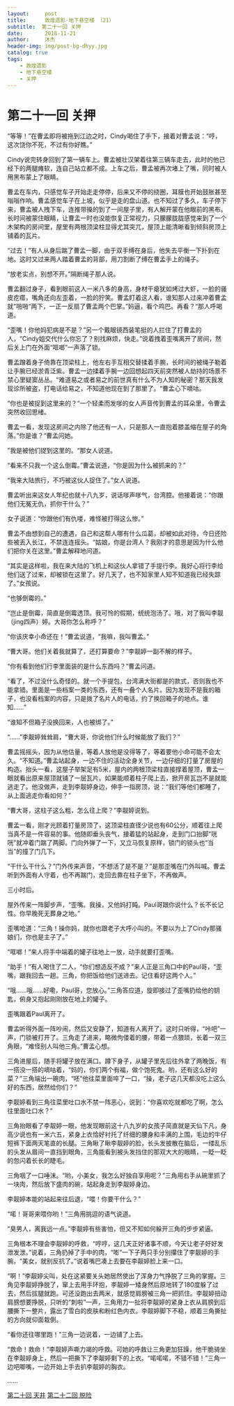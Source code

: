 ```yaml
---
layout:     post
title:      敦煌遗影·地下悬空楼 （21）
subtitle:  第二十一回 关押
date:       2018-11-21
author:     沐杰
header-img: img/post-bg-dhyy.jpg
catalog: true
tags:
    - 敦煌遗影
    - 地下悬空楼
    - 关押
---
```

# 第二十一回 关押

“等等！”在曹孟即将被拖到江边之时，Cindy喝住了手下，接着对曹孟说：“哼，这次饶你不死，不过有你好瞧。”

Cindy说完转身回到了第一辆车上。曹孟被壮汉架着往第三辆车走去，此时的他已经下的两腿瘫软，连自己站立都不成。上车之后，曹孟被再次堵上了嘴，同时被人用黑布蒙上了眼睛。

曹孟在车内，只感觉车子开始走走停停，后来又不停的绕圈，耳膜也开始鼓胀甚至嗡嗡作响。曹孟感觉车子在上坡，似乎是走的盘山道。也不知过了多久，车子停下来，曹孟被人拽下车，连推带搡的到了一间屋子里，有人解开蒙在他眼前的黑布。长时间被蒙住眼睛，让曹孟一时也没能恢复正常视力，只朦朦胧胧感觉来到了一个木架构的房间里，屋里有两根顶梁柱显得尤其突兀，屋顶上能清晰看到倾斜房顶上铺着的瓦片。

“过去！”有人从身后踹了曹孟一脚，由于双手缚在身后，他失去平衡一下扑到在地。这时又过来两人踏着曹孟的背部，用刀割断了缚在曹孟手上的绳子。

“放老实点，别想不开。”隔断绳子那人说。

曹孟翻过身子，看到眼前这人一米八多的身高，身材干瘪犹如烤过大虾，一脸的骚皮疙瘩，嘴角还向左歪着，一脸的狞笑。曹孟盯着这人看，谁知那人过来冲着曹孟就”啪啪“两下，一正一反扇了曹孟两个巴掌。”妈逼，看个鸡巴。再看？“那人呼喝道。

“歪嘴！你他妈犯病是不是？”另一个戴眼镜西装笔挺的人拦住了打曹孟的人，“Cindy姐交代什么你忘了？别找麻烦，快走。”说着拽着歪嘴离开了房间，然后关上门在外面“哐啷”一声落了锁。

曹孟蹭着身子倚靠在顶梁柱上，他左右手互相交替揉着手腕，长时间的被绳子勒着让手腕已经淤青泛紫。曹孟一边揉着手腕一边回想起四天前突然被人劫持的场景不禁心里疑窦丛丛。“难道易之或者易之的前世真有什么不为人知的秘密？那天我发现诊所被盗，打电话给易之，不知道他现在到了那里了。“曹孟心下嘀咕。

”你也是被捉到这里来的？“一个轻柔而发嗲的女人声音传到曹孟的耳朵里，令曹孟突然收回思绪。

曹孟一看，发现这房间之内除了他还有一人，只是那人一直抱着膝盖缩在屋子的角落。”你是谁？“曹孟问她。

”我是被他们捉到这里的。“那女人说道。

“看来不只我一个这么倒霉。”曹孟说道，“你是因为什么被抓来的？”

“我来大陆旅行，不巧被这伙人捉住了。”女人说道。

曹孟听出来这女人年纪也就十八九岁，说话嗲声嗲气，台湾腔。他接着说：“你跟他们无冤无仇，抓你干什么？”

女子说道：“你跟他们有仇喽，难怪被打得这么惨。”

曹孟不由想到自己的遭遇，自己和这帮人哪有什么瓜葛，却被如此对待，今日还险些被丢入长江，不禁连连摇头。“姑娘，你是台湾人？我刚才的意思是因为什么他们把你关在这里。”曹孟解释地问道。

“其实是这样啦，我在来大陆的飞机上和这伙人拿错了手提行李。我好心将行李给他们送了过来，却被锁在这里了。好几天了，也不知家里人知不知道我已经失踪了。”女孩说。

“也够倒霉的。”

“岂止是倒霉，简直是倒霉透顶。我可怜的假期，统统泡汤了。哦，对了我叫李靓（jing四声）婷。大哥你怎么称呼？”

“你该庆幸小命还在！”曹孟说道，“我嘛，我叫曹孟。”

“曹大哥。他们关着我就算了，还打算要命？”李靓婷一副不解的样子。

“你有看到他们行李里面装的是什么东西吗？”曹孟问道。

“看了，不过没什么奇怪的。就一个手提包，台湾满大街都是的款式，否则我也不能拿错。里面是一些档案一类的东西，还有一叠个人名片。因为发现不是我的箱子，也没看档案的内容，只是拨了名片人的电话，约了换回箱子的地点。谁知……”

“谁知不但箱子没换回来，人也被绑了。”

“……”李靓婷耸耸肩，“曹大哥，你说他们什么时候能放了我们？”

曹孟摇摇头，因为从他估量，等着人放他是没得等了，等着要他小命可能不会太久。“不知道。”曹孟站起身，一边不住的活动全身关节，一边仔细的打量了房屋的构造。抬头一看，这屋子举架足有5米，屋内的两根顶梁柱直接撑着屋顶，曹孟一眼就看出原来屋顶就铺了一层瓦片。如果能顺着柱子爬上去，掀开房瓦岂不是就能逃走了。他没做声，走到李靓婷身边，伸手一指房顶，说：“我们等他们都睡了，从上面逃走你看如何？”

“曹大哥，这柱子这么粗，怎么往上爬？”李靓婷说到。

曹孟一看，刚才光顾着打量房顶了，这顶梁柱直径少说也有60公分，顺着往上爬当真不是一件容易的事。他随即垂头丧气，接着猛的站起身，走到门口抬脚“咣咣”就冲着门踹了两脚。门向外弹了一下，又立马恢复原样，锁门的锁头也“当当”的撞了门几下。

“干什么干什么？”门外传来声音，“不想活了是不是？”是那歪嘴在门外叫喊。曹孟听到外面有人守着，也不再踹门，走回去靠在柱子坐下，不再做声。

三小时后。

屋外传来一阵脚步声，“歪嘴。我操，又他妈打盹。Paul哥跟你说什么？长不长记性。你早晚死无葬身之地。”

歪嘴呛道：“三角！操你妈，就你也跟老子大呼小叫的。不要以为上了Cindy那骚娘们，你也是主子了。”

“哐啷！”来人将手中端着的罐子往地上一放，动手就要打歪嘴。

“助手！”有人喝住了二人，“你们想造反不成？”来人正是三角口中的Paul哥，“歪嘴，跟我回去一趟。三角，你把饭给他们送进去。记住看好这两个人。”

“哦……哦……好嘞，Paul哥，您放心。”三角答应道，旋即接过了歪嘴扔给他的钥匙，俯身又抱起刚刚放在地上的罐子。

歪嘴跟着Paul离开了。

曹孟听得外面一阵吵闹，然后又安静了，知道有人离开了。这时只听得，“咔吧”一声，门锁被打开了。三角走了进来，略微佝偻着的腰，带着一点猥琐，长着一双三角眼，“难怪别人叫他三角。”曹孟心想。

三角进屋后，随手将罐子放在满口。蹲下身子，从罐子里先后往外拿了两晚饭，有一搭没一搭的嘀咕着，“妈的，你们两个有福，做个饱死鬼。哟，还有这么好的菜？”三角端出一碗肉，“呸”他往菜里面啐了一口，“操，老子这几天都没吃上这么好的东西，居然给你们？”

李靓婷看到三角往菜里吐口水不禁一阵恶心，说到：“你喜欢吃就都吃了啊，怎么往里面吐口水？”

三角抬眼看了李靓婷一眼，他发现眼前这十八九岁的女孩子简直就是天仙下凡，身高少说也有一米六五，紧身上衣恰好衬托了纤细的腰身和丰满的上围，毛边的牛仔短裤下面两天笔直的长腿。三角瞅了瞅李靓婷的脸，长头发披散在脑后，一缕乱乐的头发从眉间一直挡到眼角，三角能看到被头发挡住的那双大大的眼睛，一眨一眨的忽闪着长长的睫毛。

三角咽了一口唾沫。“哟，小美女，我怎么好独自享用呢？”三角用右手从碗里抓了一块肉，然后放下盛肉的碗，站起身走到李靓婷身边。

李靓婷本能的站起来往后退，“喂！你要干什么？”

“喏！哥哥来喂你哟！”三角用挑逗的语气说道。

“臭男人，离我远一点。”李靓婷有些害怕，但又不知如何躲开三角的步步紧逼。

三角根本不理会李靓婷的呼救，“哼哼，这几天正好诸事不顺，今天让老子好好发泄发泄。”说着，三角扔掉了手中的肉，“嘭”一下子两只手分别攥住了李靓婷的手腕，“美女，就别反抗了。”说着嘴巴凑上去要在李靓婷脸上来一口。

“啊！”李靓婷尖叫，处在这紧要关头她居然使出了浑身力气挣脱了三角的掌握。三角见李靓婷挣脱了，窜上去用手环抱，李靓婷一矮身然后原地转了180度躲了过去，然后拔腿就跑。可还没跑出去两米，就感觉肩膀被三角一把抓住。李靓婷扭动肩膀想要挣脱，只听的“刺啦”一声，三角用力一扯将李靓婷的紧身上衣从肩膀到后腰撕下一整片，露出了雪白的皮肤和粉红色内衣。李靓婷脚下不稳，顺着三角撕扯的方向就仰面栽倒。

“看你还往哪里跑！”三角一边说着，一边铺了上去。

“救命！救命！”李靓婷声嘶力竭的呼救。可她的呼救让三角更加狂躁，他干脆骑坐在李靓婷身上，然后一把撕下了李靓婷剩下的上衣。“喏喏喏，不错不错！”三角一边吧唧嘴，一边开始上手去扒李靓婷的胸衣。

……

[第二十回 天井](http://www.jianshu.com/p/f4db4c74ba7b)
[第二十二回 脱险](http://www.jianshu.com/p/230c6c19104f)
